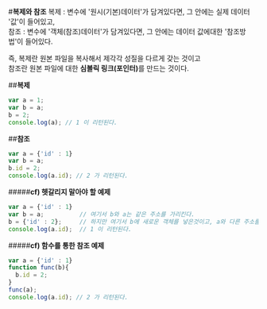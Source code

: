 #**복제와 참조**
복제 : 변수에 '원시(기본)데이터'가 담겨있다면, 그 안에는 실제 데이터 '값'이 들어있고,<br>
참조 : 변수에 '객체(참조)데이터'가 담겨있다면, 그 안에는 데이터 값에대한 '참조방법'이 들어있다.<br>

즉, 복제란 원본 파일을 복사해서 제각각 성질을 다르게 갖는 것이고<br>
참조란 원본 파일에 대한 <b>심볼릭 링크(포인터)</b>를 만드는 것이다.<br>

##**복제**

```javascript
var a = 1;
var b = a;
b = 2;
console.log(a); // 1 이 리턴된다.
```

##**참조**

```javascript
var a = {'id' : 1}
var b = a;
b.id = 2;
console.log(a.id); // 2 가 리턴된다.
```

#####**cf) 헷갈리지 말아야 할 예제**

```javascript
var a = {'id' : 1}
var b = a;          // 여기서 b와 a는 같은 주소를 가리킨다.
b = {'id' : 2};     // 하지만 여기서 b에 새로운 객체를 넣은것이고, a와 다른 주소를 가리킨다.
console.log(a.id);  // 1 이 리턴된다.
```

#####**cf) 함수를 통한 참조 예제**

```javascript
var a = {'id' : 1}
function func(b){
  b.id = 2;
}
func(a);
console.log(a.id); // 2 가 리턴된다.
```
